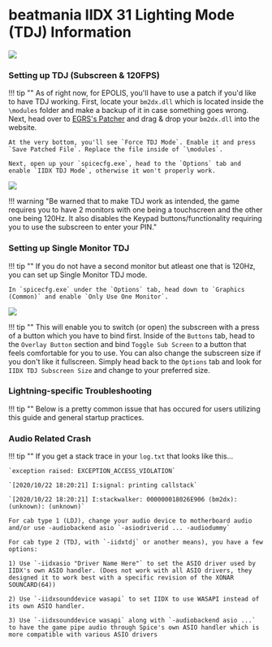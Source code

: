 # beatmania IIDX 31 Lighting Mode (TDJ) Information

<img src="/img/iidx31/epolis.png">
	
### Setting up TDJ (Subscreen & 120FPS)

!!! tip ""
	As of right now, for EPOLIS, you'll have to use a patch if you'd like to have TDJ working. First, locate your `bm2dx.dll` which is located inside the `\modules` folder and make a backup of it in case something goes wrong. Next, head over to [EGRS's Patcher](https://egrspatcher.pages.dev/epolis) and drag & drop your `bm2dx.dll` into the website.

	At the very bottom, you'll see `Force TDJ Mode`. Enable it and press `Save Patched File`. Replace the file inside of `\modules`.

	Next, open up your `spicecfg.exe`, head to the `Options` tab and enable `IIDX TDJ Mode`, otherwise it won't properly work.

<img src="/img/iidx31/tdj_mode.png">	

!!! warning "Be warned that to make TDJ work as intended, the game requires you to have 2 monitors with one being a touchscreen and the other one being 120Hz. It also disables the Keypad buttons/functionality requiring you to use the subscreen to enter your PIN."

### Setting up Single Monitor TDJ

!!! tip ""
	If you do not have a second monitor but atleast one that is 120Hz, you can set up Single Monitor TDJ mode.
	
	In `spicecfg.exe` under the `Options` tab, head down to `Graphics (Common)` and enable `Only Use One Monitor`. 

<img src="/img/iidx31/tdj_single_monitor.png">	
	
!!! tip ""
	This will enable you to switch (or open) the subscreen with a press of a button which you have to bind first. Inside of the `Buttons` tab, head to the `Overlay Button` section and bind `Toggle Sub Screen` to a button that feels comfortable for you to use. You can also change the subscreen size if you don't like it fullscreen. Simply head back to the `Options` tab and look for `IIDX TDJ Subscreen Size` and change to your preferred size.

### Lightning-specific Troubleshooting

!!! tip ""
	Below is a pretty common issue that has occured for users utilizing this guide and general startup practices.

### Audio Related Crash

!!! tip ""
	If you get a stack trace in your `log.txt` that looks like this...

	`exception raised: EXCEPTION_ACCESS_VIOLATION`

	`[2020/10/22 18:20:21] I:signal: printing callstack`

	`[2020/10/22 18:20:21] I:stackwalker: 000000018026E906 (bm2dx): (unknown): (unknown)`

	For cab type 1 (LDJ), change your audio device to motherboard audio and/or use -audiobackend asio `-asiodriverid ... -audiodummy`

	For cab type 2 (TDJ, with `-iidxtdj` or another means), you have a few options:

	1) Use `-iidxasio "Driver Name Here"` to set the ASIO driver used by IIDX's own ASIO handler. (Does not work with all ASIO drivers, they designed it to work best with a specific revision of the XONAR SOUNCARD(64))

	2) Use `-iidxsounddevice wasapi` to set IIDX to use WASAPI instead of its own ASIO handler.

	3) Use `-iidxsounddevice wasapi` along with `-audiobackend asio ...` to have the game pipe audio through Spice's own ASIO handler which is more compatible with various ASIO drivers